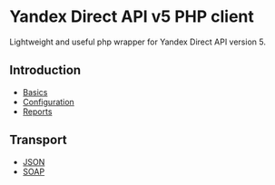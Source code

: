 Yandex Direct API v5 PHP client
===============================

Lightweight and useful php wrapper for Yandex Direct API version 5.

Introduction
------------

* [Basics](basics.md)
* [Configuration](configuration.md)
* [Reports](reports.md)


Transport
---------

* [JSON](transport-json.md)
* [SOAP](transport-soap.md)
